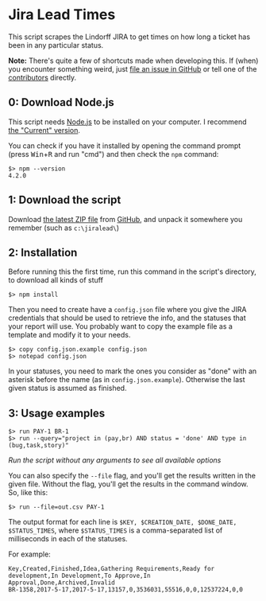 # Jira Lead Times

This script scrapes the Lindorff JIRA to get times on how long a ticket has been in any particular status.

**Note:** There's quite a few of shortcuts made when developing this. If (when) you encounter something weird, just [file an issue in GitHub](https://github.com/lindorff/JiraLead/issues/new) or tell one of the [contributors](https://github.com/lindorff/JiraLead/graphs/contributors) directly.

## 0: Download Node.js

This script needs [Node.js](https://nodejs.org/) to be installed on your computer. I recommend [the "Current" version](https://nodejs.org/en/download/current/).

You can check if you have it installed by opening the command prompt (press <kbd>Win</kbd>+<kbd>R</kbd> and run "cmd") and then check the `npm` command:

    $> npm --version
    4.2.0

## 1: Download the script

Download [the latest ZIP file](https://github.com/lindorff/JiraLead/archive/master.zip) from [GitHub](https://github.com/lindorff/JiraLead), and unpack it somewhere you remember (such as `c:\jiralead\`)

## 2: Installation

Before running this the first time, run this command in the script's directory, to download all kinds of stuff

    $> npm install

Then you need to create have a `config.json` file where you give the JIRA credentials that should be used to retrieve the info, and the statuses that your report will use. You probably want to copy the example file as a template and modify it to your needs.

    $> copy config.json.example config.json
    $> notepad config.json

In your statuses, you need to mark the ones you consider as "done" with an asterisk before the name (as in `config.json.example`). Otherwise the last given status is assumed as finished.

## 3: Usage examples

    $> run PAY-1 BR-1
    $> run --query="project in (pay,br) AND status = 'done' AND type in (bug,task,story)"

_Run the script without any arguments to see all available options_

You can also specify the `--file` flag, and you'll get the results written in the given file. Without the flag, you'll get the results in the command window. So, like this:

    $> run --file=out.csv PAY-1

The output format for each line is `$KEY, $CREATION_DATE, $DONE_DATE, $STATUS_TIMES`, where `$STATUS_TIMES` is a comma-separated list of milliseconds in each of the statuses.

For example:

    Key,Created,Finished,Idea,Gathering Requirements,Ready for development,In Development,To Approve,In Approval,Done,Archived,Invalid
    BR-1358,2017-5-17,2017-5-17,13157,0,3536031,55516,0,0,12537224,0,0

